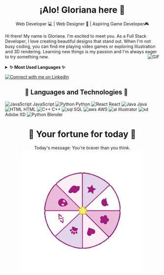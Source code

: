
<h1 align="center"> ¡Alo! Gloriana here 👋 </h1>
<div align="center">
      Web Developer  💻  | Web Designer 🍄 | Aspiring Game Developer🎮 
</div>
</br>
<div>
Hi there! My name is Gloriana. I'm excited to meet you. As a Full Stack Developer, I love creating beautiful designs that stand out. When I'm not busy coding, you can find me playing video games or exploring Illustration and 3D rendering. Learning new things is my passion and I'm always eager to try something new. <img align="right" alt="GIF" src="https://static.wikia.nocookie.net/cult-of-the-lamb/images/a/ad/Lamb_Eat_Good.gif/revision/latest?cb=20221123203734" height="120" />
</div>
<br />
<details>
  <summary><b> ✨ Most Used Languages ✨</b></summary>
  <br />
  <img height="200rem" src="https://github-readme-stats.vercel.app/api/top-langs/?username=iampavangandhi&exclude_repo=KNN-Image-Classification&show_icons=true&hide_border=true&layout=compact&langs_count=8"/>
</details>

[![Connect with me on LinkedIn](https://img.shields.io/badge/LinkedIn-Connect-pink?style=for-the-badge&logo=linkedin)](https://www.linkedin.com/in/gloriana-zelaya-quirós-b30a6023a/)


<h2 align="center"> 🌷 Languages and Technologies 🌷 </h2>

![JavaScript](https://img.icons8.com/dusk/32/000000/javascript-logo.png) JavaScript 
![Python](https://img.icons8.com/dusk/32/python.png) Python 
![React](https://img.icons8.com/dusk/32/react.png) React 
![Java](https://img.icons8.com/dusk/32/java-coffee-cup-logo.png) Java
![HTML](https://img.icons8.com/dusk/32/html-5.png) HTML
![C++](https://img.icons8.com/dusk/32/c-plus-plus.png) C++
![sql](https://img.icons8.com/dusk/32/sql.png) SQL
![aws](https://img.icons8.com/dusk/32/upload-to-cloud.png) AWS
![ai](https://img.icons8.com/dusk/32/adobe-illustrator.png) Illustrator
![xd](https://img.icons8.com/dusk/32/adobe-xd.png) Adobe XD
![Python](https://img.icons8.com/dusk/32/blender-3d.png) Blender



<h1 align="center"> 🌸 Your fortune for today 🌸 </h1>
<div align="center">
  Today's message: You're braver than you think.
</div>
<div align="center">
  <img alt="PNG" src="wheelgif.gif"/>
</div>



